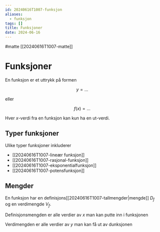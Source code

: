 ```yaml
---
id: 20240616T1007-funksjon
aliases:
  - funksjon
tags: []
title: Funksjoner
date: 2024-06-16
---
```


#matte [[20240616T1007-matte]]

# Funksjoner

En funksjon er et uttrykk på formen

$$
y = \dots
$$

eller

$$
f(x)=\dots
$$

Hver $x$-verdi fra en funksjon kan kun ha en ut-verdi.

## Typer funksjoner

Ulike typer funksjoner inkluderer

- [[20240616T1007-lineær funksjon]]
- [[20240616T1007-rasjonal-funksjon]]
- [[20240616T1007-eksponentialfunksjon]]
- [[20240616T1007-potensfunksjon]]

## Mengder

En funksjon har en definisjons[[20240616T1007-tallmengder|mengde]] $D_f$ og en verdimengde $V_f$.

Definisjonsmengden er alle verdier av $x$ man kan putte inn i funksjonen

Verdimengden er alle verdier av $y$ man kan få ut av dunksjonen
